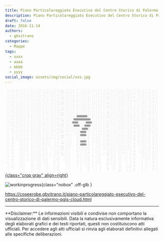 ```yaml
---
title: Piano Particolareggiato Esecutivo del Centro Storico di Palermo - Qgis Cloud
description: Piano Particolareggiato Esecutivo del Centro Storico di Palermo - Qgis Cloud
draft: false
date: 2016-11-14
authors:
  - gbvitrano
categories:
  - Mappe
tags:
  - xxxx
  - aaaa
  - bbbb
  - yyyy
social_image: assets/img/social/xxx.jpg
---
```

<style>
.md-typeset code { background-color: #fff0;}  
.md-typeset pre>code { background-color: #fff0;}  
</style>
[![ppe](xxx.jpg "Piano Particolareggiato Esecutivo del Centro Storico di Palermo - Qgis Cloud" ){class="crop gray" align=right}](index.md)

![workinprogress](https://coseerobe.it/assets/img/workinprogress.jpg "Work in progress"){class="nobox" .off-glb }
<!-- more -->

https://coseerobe.gbvitrano.it/piano-particolareggiato-esecutivo-del-centro-storico-di-palermo-qgis-cloud.html

<hr>
**Disclaimer:** Le informazioni visibili e condivise non comportano la visualizzazione di dati sensibili. Data la natura esclusivamente informativa degli elaborati grafici e dei testi riportati, questi non costituiscono atti ufficiali. Per accedere agli atti ufficiali si rinvia agli elaborati definitivi allegati alle specifiche deliberazioni.